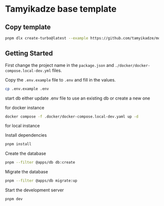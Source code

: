 # Tamyikadze base template

## Copy template

```bash
pnpm dlx create-turbo@latest --example https://github.com/tamyikadze/mono-kadze-repo.git
```


## Getting Started

First change the project name in the `package.json` and `./docker/docker-compose.local-dev.yml` files.


Copy the `.env.example` file to `.env` and fill in the values.

```bash
cp .env.example .env
```

start db
either update .env file to use an existing db or create a new one

for docker instance

```bash
docker compose -f .docker/docker-compose.local-dev.yaml up -d
```

for local instance

Install dependencies

```bash
pnpm install
```

Create the database

```bash
pnpm --filter @apps/db db:create
```

Migrate the database

```bash
pnpm --filter @apps/db migrate:up
```

Start the development server

```bash
pnpm dev
```

